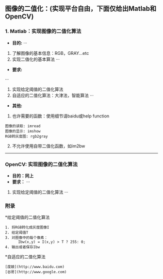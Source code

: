 ## 图像的二值化：(实现平台自由，下面仅给出Matlab和OpenCV)

### 1. Matlab：实现图像的二值化算法
* **目的:**
···
1. 了解图像的基本信息：RGB，GRAY...etc
2. 实现二值化的基本算法
···

* **要求:**

···
1. 实现给定阈值的二值化算法
2. 自适应的二值化算法：大津法，智能算法
···

* **其他:**

1. 也许需要的函数：使用细节请baidu或help function
```
图像的读取: imread
图像的显示: imshow
RGB转灰度图: rgb2gray
```

2. 不允许使用自带二值化函数，如im2bw

***

### OpenCV: 实现图像的二值化算法
* **目的：同上**
* **要求：**
···
1. 实现给定阈值的二值化算法
···

### 附录

*给定阈值的二值化算法

```
1. 将RGB转化成灰度图像I
2. 给定阈值T
3. 对图像中的每个像素：
      Ibw(x,y) = I(x,y) > T ? 255: 0;
4. 输出或者保存Ibw
```

*自适应的二值化算法

```
[度娘](http://www.baidu.com)
[谷哥](http://www.google.com)
```